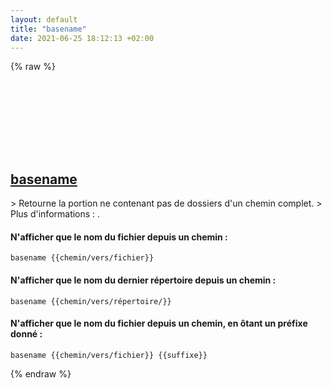 ```yaml
---
layout: default
title: "basename"
date: 2021-06-25 18:12:13 +02:00
---
```

{% raw %}
<h2 id="basename">
  <a href="/fr/common/basename.html">basename</a> <a href="#basename"><svg class="icon">
    <use href="/assets/images/unicode_sprite.svg#link" />
  </svg></a>
</h2>
> Retourne la portion ne contenant pas de dossiers d'un chemin complet.
> Plus d'informations : <https://www.gnu.org/software/coreutils/basename>.

#### N'afficher que le nom du fichier depuis un chemin :
```shell
basename {{chemin/vers/fichier}}
```
#### N'afficher que le nom du dernier répertoire depuis un chemin :
```shell
basename {{chemin/vers/répertoire/}}
```
#### N'afficher que le nom du fichier depuis un chemin, en ôtant un préfixe donné :
```shell
basename {{chemin/vers/fichier}} {{suffixe}}
```
{% endraw %}